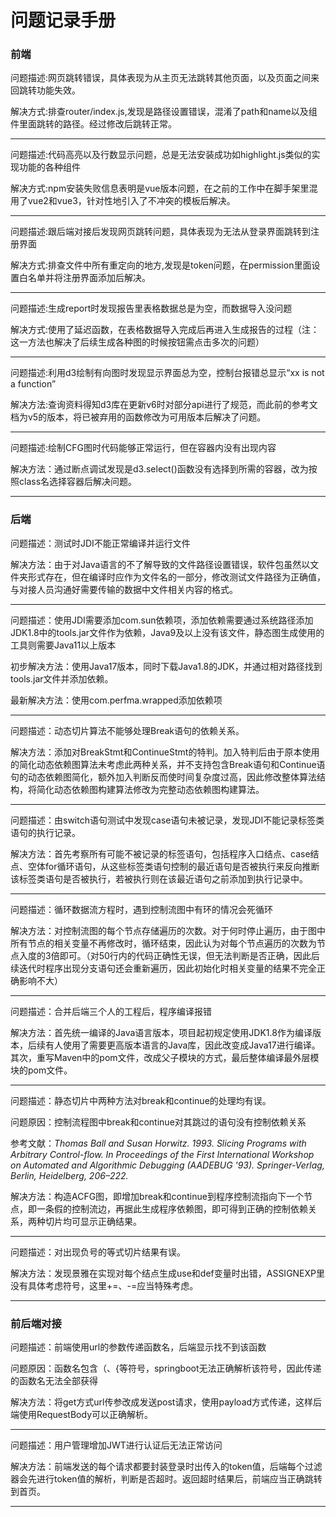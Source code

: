 # **问题记录手册**

### 前端

问题描述:网页跳转错误，具体表现为从主页无法跳转其他页面，以及页面之间来回跳转功能失效。

解决方式:排查router/index.js,发现是路径设置错误，混淆了path和name以及组件里面跳转的路径。经过修改后跳转正常。

---

问题描述:代码高亮以及行数显示问题，总是无法安装成功如highlight.js类似的实现功能的各种组件

解决方式:npm安装失败信息表明是vue版本问题，在之前的工作中在脚手架里混用了vue2和vue3，针对性地引入了不冲突的模板后解决。

---

问题描述:跟后端对接后发现网页跳转问题，具体表现为无法从登录界面跳转到注册界面

解决方式:排查文件中所有重定向的地方,发现是token问题，在permission里面设置白名单并将注册界面添加后解决。

---

问题描述:生成report时发现报告里表格数据总是为空，而数据导入没问题

解决方式:使用了延迟函数，在表格数据导入完成后再进入生成报告的过程（注：这一方法也解决了后续生成各种图的时候按钮需点击多次的问题）

---

问题描述:利用d3绘制有向图时发现显示界面总为空，控制台报错总显示“xx is not a function”

解决方法:查询资料得知d3库在更新v6时对部分api进行了规范，而此前的参考文档为v5的版本，将已被弃用的函数修改为可用版本后解决了问题。

---

问题描述:绘制CFG图时代码能够正常运行，但在容器内没有出现内容

解决方法：通过断点调试发现是d3.select()函数没有选择到所需的容器，改为按照class名选择容器后解决问题。

---

### 后端

问题描述：测试时JDI不能正常编译并运行文件

解决方法：由于对Java语言的不了解导致的文件路径设置错误，软件包虽然以文件夹形式存在，但在编译时应作为文件名的一部分，修改测试文件路径为正确值，与对接人员沟通好需要传输的数据中文件相关内容的格式。

---

问题描述：使用JDI需要添加com.sun依赖项，添加依赖需要通过系统路径添加JDK1.8中的tools.jar文件作为依赖，Java9及以上没有该文件，静态图生成使用的工具则需要Java11以上版本

初步解决方法：使用Java17版本，同时下载Java1.8的JDK，并通过相对路径找到tools.jar文件并添加依赖。

最新解决方法：使用com.perfma.wrapped添加依赖项

---

问题描述：动态切片算法不能够处理Break语句的依赖关系。

解决方法：添加对BreakStmt和ContinueStmt的特判。加入特判后由于原本使用的简化动态依赖图算法未考虑此两种关系，并不支持包含Break语句和Continue语句的动态依赖图简化，额外加入判断反而使时间复杂度过高，因此修改整体算法结构，将简化动态依赖图构建算法修改为完整动态依赖图构建算法。

---

问题描述：由switch语句测试中发现case语句未被记录，发现JDI不能记录标签类语句的执行记录。

解决方法：首先考察所有可能不被记录的标签语句，包括程序入口结点、case结点、空体for循环语句，从这些标签类语句控制的最近语句是否被执行来反向推断该标签类语句是否被执行，若被执行则在该最近语句之前添加到执行记录中。

---

问题描述：循环数据流方程时，遇到控制流图中有环的情况会死循环

解决方法：对控制流图的每个节点存储遍历的次数。对于何时停止遍历，由于图中所有节点的相关变量不再修改时，循环结束，因此认为对每个节点遍历的次数为节点入度的3倍即可。（对50行内的代码正确性无误，但无法判断是否正确，因此后续迭代时程序出现分支语句还会重新遍历，因此初始化时相关变量的结果不完全正确影响不大）

---

问题描述：合并后端三个人的工程后，程序编译报错

解决方法：首先统一编译的Java语言版本，项目起初规定使用JDK1.8作为编译版本，后续有人使用了需要更高版本语言的Java库，因此改变成Java17进行编译。其次，重写Maven中的pom文件，改成父子模块的方式，最后整体编译最外层模块的pom文件。

---

问题描述：静态切片中两种方法对break和continue的处理均有误。

问题原因：控制流程图中break和continue对其跳过的语句没有控制依赖关系

参考文献：*Thomas Ball and Susan Horwitz. 1993. Slicing Programs with Arbitrary Control-flow. In Proceedings of the First International Workshop on Automated and Algorithmic Debugging (AADEBUG '93). Springer-Verlag, Berlin, Heidelberg, 206–222.*

解决方法：构造ACFG图，即增加break和continue到程序控制流指向下一个节点，即一条假的控制流边，再据此生成程序依赖图，即可得到正确的控制依赖关系，两种切片均可显示正确结果。

---

问题描述：对出现负号的等式切片结果有误。

解决方法：发现景雅在实现对每个结点生成use和def变量时出错，ASSIGNEXP里没有具体考虑符号，这里+=、-=应当特殊考虑。

---

### 前后端对接

问题描述：前端使用url的参数传递函数名，后端显示找不到该函数

问题原因：函数名包含（、{等符号，springboot无法正确解析该符号，因此传递的函数名无法全部获得

解决方法：将get方式url传参改成发送post请求，使用payload方式传递，这样后端使用RequestBody可以正确解析。

---

问题描述：用户管理增加JWT进行认证后无法正常访问

解决方法：前端发送的每个请求都要封装登录时出传入的token值，后端每个过滤器会先进行token值的解析，判断是否超时。返回超时结果后，前端应当正确跳转到首页。

---



